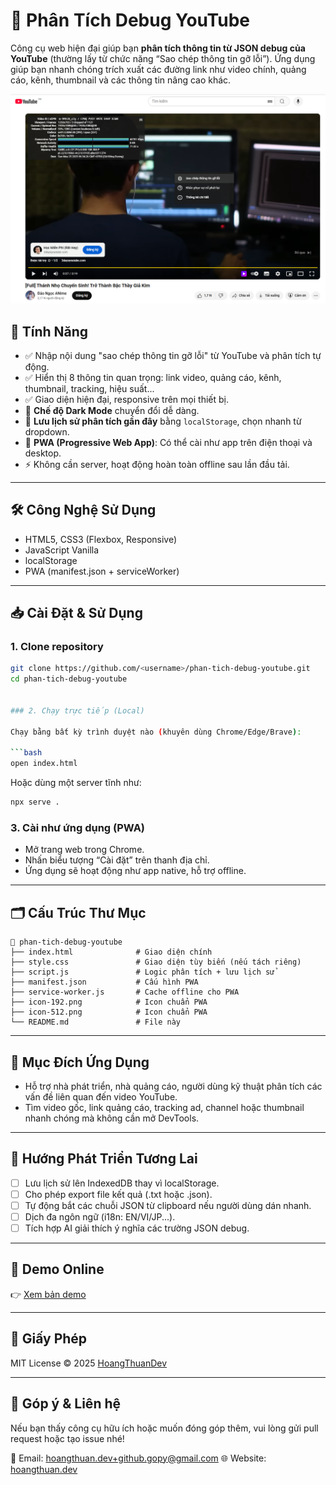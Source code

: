 # 🔎 Phân Tích Debug YouTube

Công cụ web hiện đại giúp bạn **phân tích thông tin từ JSON debug của YouTube** (thường lấy từ chức năng “Sao chép thông tin gỡ lỗi”). Ứng dụng giúp bạn nhanh chóng trích xuất các đường link như video chính, quảng cáo, kênh, thumbnail và các thông tin nâng cao khác.

![Screenshot](Screenshot.png)

## 🚀 Tính Năng

- ✅ Nhập nội dung "sao chép thông tin gỡ lỗi" từ YouTube và phân tích tự động.
- ✅ Hiển thị 8 thông tin quan trọng: link video, quảng cáo, kênh, thumbnail, tracking, hiệu suất...
- ✅ Giao diện hiện đại, responsive trên mọi thiết bị.
- 🌙 **Chế độ Dark Mode** chuyển đổi dễ dàng.
- 💾 **Lưu lịch sử phân tích gần đây** bằng `localStorage`, chọn nhanh từ dropdown.
- 📲 **PWA (Progressive Web App)**: Có thể cài như app trên điện thoại và desktop.
- ⚡ Không cần server, hoạt động hoàn toàn offline sau lần đầu tải.

---

## 🛠️ Công Nghệ Sử Dụng

- HTML5, CSS3 (Flexbox, Responsive)
- JavaScript Vanilla
- localStorage
- PWA (manifest.json + serviceWorker)

---

## 📥 Cài Đặt & Sử Dụng

### 1. Clone repository

```bash
git clone https://github.com/<username>/phan-tich-debug-youtube.git
cd phan-tich-debug-youtube


### 2. Chạy trực tiếp (Local)

Chạy bằng bất kỳ trình duyệt nào (khuyên dùng Chrome/Edge/Brave):

```bash
open index.html
```

Hoặc dùng một server tĩnh như:

```bash
npx serve .
```

### 3. Cài như ứng dụng (PWA)

* Mở trang web trong Chrome.
* Nhấn biểu tượng “Cài đặt” trên thanh địa chỉ.
* Ứng dụng sẽ hoạt động như app native, hỗ trợ offline.

---

## 🗂️ Cấu Trúc Thư Mục

```
📁 phan-tich-debug-youtube
├── index.html              # Giao diện chính
├── style.css               # Giao diện tùy biến (nếu tách riêng)
├── script.js               # Logic phân tích + lưu lịch sử
├── manifest.json           # Cấu hình PWA
├── service-worker.js       # Cache offline cho PWA
├── icon-192.png            # Icon chuẩn PWA
├── icon-512.png            # Icon chuẩn PWA
└── README.md               # File này
```

---

## 📌 Mục Đích Ứng Dụng

* Hỗ trợ nhà phát triển, nhà quảng cáo, người dùng kỹ thuật phân tích các vấn đề liên quan đến video YouTube.
* Tìm video gốc, link quảng cáo, tracking ad, channel hoặc thumbnail nhanh chóng mà không cần mở DevTools.

---

## 🔮 Hướng Phát Triển Tương Lai

* [ ] Lưu lịch sử lên IndexedDB thay vì localStorage.
* [ ] Cho phép export file kết quả (.txt hoặc .json).
* [ ] Tự động bắt các chuỗi JSON từ clipboard nếu người dùng dán nhanh.
* [ ] Dịch đa ngôn ngữ (i18n: EN/VI/JP...).
* [ ] Tích hợp AI giải thích ý nghĩa các trường JSON debug.

---

## 📸 Demo Online

👉 [Xem bản demo](https://hoangthuan-dev.github.io/Youtube-Debug-Analyzer/)

---

## 📜 Giấy Phép

MIT License © 2025 [HoangThuanDev](https://github.com/hoangthuan-dev)

---

## 🙌 Góp ý & Liên hệ

Nếu bạn thấy công cụ hữu ích hoặc muốn đóng góp thêm, vui lòng gửi pull request hoặc tạo issue nhé!

📧 Email: [hoangthuan.dev+github.gopy@gmail.com](mailto:hoangthuan.dev+github.gopy@gmail.com)
🌐 Website: [hoangthuan.dev](https://hoangthuan.dev)
